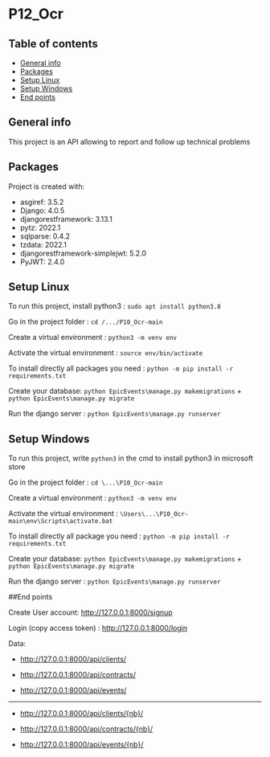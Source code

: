# P12_Ocr

## Table of contents
* [General info](#general-info)
* [Packages](#packages)
* [Setup Linux](#setup-linux)
* [Setup Windows](#setup-windows)
* [End points](#end-points)
 
## General info
This project is an API allowing to report and follow up technical problems

## Packages
Project is created with:
* asgiref: 3.5.2
* Django: 4.0.5
* djangorestframework: 3.13.1
* pytz: 2022.1
* sqlparse: 0.4.2
* tzdata: 2022.1
* djangorestframework-simplejwt: 5.2.0
* PyJWT: 2.4.0

## Setup Linux
To run this project, install python3 : ```sudo apt install python3.8```

Go in the project folder : ```cd /.../P10_Ocr-main```

Create a virtual environment : ```python3 -m venv env```

Activate the virtual environment : ```source env/bin/activate```

To install directly all packages you need : ```python -m pip install -r requirements.txt```

Create your database: ```python EpicEvents\manage.py makemigrations```
                        +
                      ```python EpicEvents\manage.py migrate```

Run the django server : ```python EpicEvents\manage.py runserver```

## Setup Windows
To run this project, write ```python3``` in the cmd to install python3 in microsoft store

Go in the project folder : ```cd \...\P10_Ocr-main```

Create a virtual environment : ```python3 -m venv env```

Activate the virtual environment : ```\Users\...\P10_Ocr-main\env\Scripts\activate.bat```

To install directly all package you need : ```python -m pip install -r requirements.txt```

Create your database: ```python EpicEvents\manage.py makemigrations```
                        +
                      ```python EpicEvents\manage.py migrate```
                      
Run the django server : ```python EpicEvents\manage.py runserver```

##End points

Create User account: http://127.0.0.1:8000/signup

Login (copy access token) : http://127.0.0.1:8000/login

Data:

- http://127.0.0.1:8000/api/clients/

- http://127.0.0.1:8000/api/contracts/

- http://127.0.0.1:8000/api/events/
---
- http://127.0.0.1:8000/api/clients/{nb}/

- http://127.0.0.1:8000/api/contracts/{nb}/

- http://127.0.0.1:8000/api/events/{nb}/

